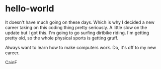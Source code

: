 # hello-world

It doesn't have much going on these days.
Which is why I decided a new career taking
on this coding thing pretty seriously. A
little slow on the update but I got this. I'm
going to go surfing dirtbike riding. I'm
getting pretty old, so the whole physical sports
is getting gruff.

Always want to learn how to make computers work.
Do, it's off to my new career.

CainF

